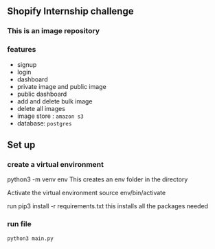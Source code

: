 ## Shopify Internship challenge

### This is an image repository 

### features
- signup
- login
- dashboard
- private image and public image
- public dashboard
- add and delete bulk image
- delete all images
- image store : `amazon s3`
- database: `postgres` 

## Set up

### create a virtual environment
python3 -m venv env This creates an env folder in the directory

Activate the virtual environment source env/bin/activate

run pip3 install -r requirements.txt this installs all the packages needed

### run file
`python3 main.py`
